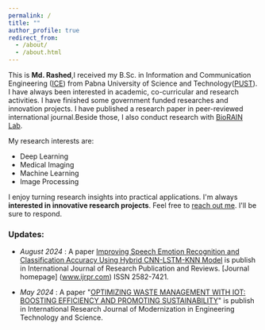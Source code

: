 ```yaml
---
permalink: /
title: ""
author_profile: true
redirect_from: 
  - /about/
  - /about.html
---
```

This is **Md. Rashed**,I received my B.Sc. in Information and Communication Engineering ([ICE](https://www.pust.ac.bd/academic/departments/dept_teachers/D06/)) from Pabna University of Science and Technology([PUST](https://www.pust.ac.bd/)). I have always been interested in academic, co-curricular and
research activities. I have finished some government funded researches and innovation
projects. I have published a research paper in peer-reviewed international journal.Beside those, I also conduct research with [BioRAIN Lab](https://biorainlab.net/). 

My research interests are:
* Deep Learning
* Medical Imaging
* Machine Learning 
* Image Processing

I enjoy turning research insights into practical applications. I'm always **interested in innovative research projects**. Feel free to [reach out me](mailto:rashedulislam.ice.pust@gmail.com). I'll be sure to respond.



### Updates:
- _August 2024_ : A paper [Improving Speech Emotion Recognition and Classification Accuracy Using Hybrid CNN-LSTM-KNN Model](https://scholar.google.com/scholar?hl=en&as_sdt=0%2C5&q=+Improving+Speech+Emotion+Recognition+and+Classification+Accuracy+Using+Hybrid+CNN-LSTM-KNN+Model&btnG=) is publish in International Journal of Research Publication and Reviews. [Journal homepage] (www.ijrpr.com) ISSN 2582-7421.
  
- _May 2024_ : A paper "[OPTIMIZING WASTE MANAGEMENT WITH IOT: BOOSTING EFFICIENCY AND PROMOTING SUSTAINABILITY](https://www.irjmets.com/uploadedfiles/paper//issue_5_may_2024/57390/final/fin_irjmets1716708500.pdf)" is publish in International Research Journal of Modernization in Engineering Technology and Science.
